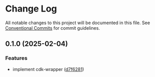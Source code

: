 # Change Log

All notable changes to this project will be documented in this file.
See [Conventional Commits](https://conventionalcommits.org) for commit guidelines.

## 0.1.0 (2025-02-04)

### Features

- implement cdk-wrapper ([d7f6281](https://github.com/aquine-kujaruk/sfn-toolbox/commit/d7f6281e0bde02a8d281520b06b35adef2c454c6))
